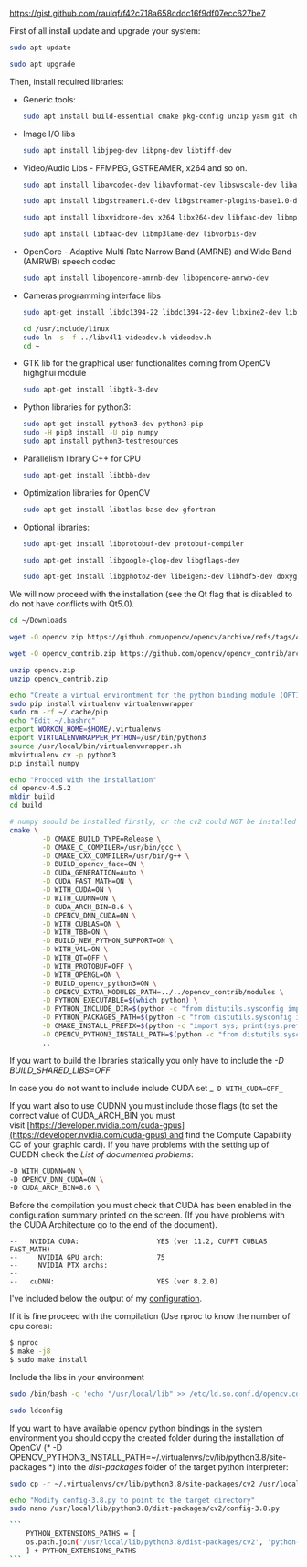 https://gist.github.com/raulqf/f42c718a658cddc16f9df07ecc627be7

First of all install update and upgrade your system:

```bash
sudo apt update

sudo apt upgrade
```

Then, install required libraries:

-   Generic tools:
    
    ```bash
    sudo apt install build-essential cmake pkg-config unzip yasm git checkinstall
    ```
    
-   Image I/O libs
    
    ```bash
    sudo apt install libjpeg-dev libpng-dev libtiff-dev
    ```
    
-   Video/Audio Libs - FFMPEG, GSTREAMER, x264 and so on.
    
    ```bash
    sudo apt install libavcodec-dev libavformat-dev libswscale-dev libavresample-dev
    
    sudo apt install libgstreamer1.0-dev libgstreamer-plugins-base1.0-dev
    
    sudo apt install libxvidcore-dev x264 libx264-dev libfaac-dev libmp3lame-dev libtheora-dev 
    
    sudo apt install libfaac-dev libmp3lame-dev libvorbis-dev
    ```
    
-   OpenCore - Adaptive Multi Rate Narrow Band (AMRNB) and Wide Band (AMRWB) speech codec
    
    ```bash
    sudo apt install libopencore-amrnb-dev libopencore-amrwb-dev
    ```
    
-   Cameras programming interface libs
    
    ```bash
    sudo apt-get install libdc1394-22 libdc1394-22-dev libxine2-dev libv4l-dev v4l-utils
    
    cd /usr/include/linux
    sudo ln -s -f ../libv4l1-videodev.h videodev.h
    cd ~
    ```
    
-   GTK lib for the graphical user functionalites coming from OpenCV highghui module
    
    ```bash
    sudo apt-get install libgtk-3-dev
    ```
    
-   Python libraries for python3:
    
    ```bash
    sudo apt-get install python3-dev python3-pip
    sudo -H pip3 install -U pip numpy
    sudo apt install python3-testresources
    ```
    
-   Parallelism library C++ for CPU
    
    ```bash
    sudo apt-get install libtbb-dev
    ```
    
-   Optimization libraries for OpenCV
    
    ```bash
    sudo apt-get install libatlas-base-dev gfortran
    ```
    
-   Optional libraries:
    
    ```bash
    sudo apt-get install libprotobuf-dev protobuf-compiler
    
    sudo apt-get install libgoogle-glog-dev libgflags-dev
    
    sudo apt-get install libgphoto2-dev libeigen3-dev libhdf5-dev doxygen
    ```
    

We will now proceed with the installation (see the Qt flag that is disabled to do not have conflicts with Qt5.0).

```bash
cd ~/Downloads

wget -O opencv.zip https://github.com/opencv/opencv/archive/refs/tags/4.5.2.zip

wget -O opencv_contrib.zip https://github.com/opencv/opencv_contrib/archive/refs/tags/4.5.2.zip

unzip opencv.zip
unzip opencv_contrib.zip

echo "Create a virtual environtment for the python binding module (OPTIONAL)"
sudo pip install virtualenv virtualenvwrapper
sudo rm -rf ~/.cache/pip
echo "Edit ~/.bashrc"
export WORKON_HOME=$HOME/.virtualenvs
export VIRTUALENVWRAPPER_PYTHON=/usr/bin/python3
source /usr/local/bin/virtualenvwrapper.sh
mkvirtualenv cv -p python3
pip install numpy

echo "Procced with the installation"
cd opencv-4.5.2
mkdir build
cd build

# numpy should be installed firstly, or the cv2 could NOT be installed correctly
cmake \
        -D CMAKE_BUILD_TYPE=Release \
        -D CMAKE_C_COMPILER=/usr/bin/gcc \
        -D CMAKE_CXX_COMPILER=/usr/bin/g++ \
        -D BUILD_opencv_face=ON \
        -D CUDA_GENERATION=Auto \
        -D CUDA_FAST_MATH=ON \
        -D WITH_CUDA=ON \
        -D WITH_CUDNN=ON \
        -D CUDA_ARCH_BIN=8.6 \
        -D OPENCV_DNN_CUDA=ON \
        -D WITH_CUBLAS=ON \
        -D WITH_TBB=ON \
        -D BUILD_NEW_PYTHON_SUPPORT=ON \
        -D WITH_V4L=ON \
        -D WITH_QT=OFF \
        -D WITH_PROTOBUF=OFF \
        -D WITH_OPENGL=ON \
        -D BUILD_opencv_python3=ON \
        -D OPENCV_EXTRA_MODULES_PATH=../../opencv_contrib/modules \
        -D PYTHON_EXECUTABLE=$(which python) \
        -D PYTHON_INCLUDE_DIR=$(python -c "from distutils.sysconfig import get_python_inc; print(get_python_inc())") \
        -D PYTHON_PACKAGES_PATH=$(python -c "from distutils.sysconfig import get_python_lib; print(get_python_lib())") \
        -D CMAKE_INSTALL_PREFIX=$(python -c "import sys; print(sys.prefix)") \
        -D OPENCV_PYTHON3_INSTALL_PATH=$(python -c "from distutils.sysconfig import get_python_lib; print(get_python_lib())") \
        ..

```

If you want to build the libraries statically you only have to include the _-D BUILD_SHARED_LIBS=OFF_

In case you do not want to include include CUDA set _`-D WITH_CUDA=OFF_`

If you want also to use CUDNN you must include those flags (to set the correct value of CUDA_ARCH_BIN you must visit [https://developer.nvidia.com/cuda-gpus](https://developer.nvidia.com/cuda-gpus) and find the Compute Capability CC of your graphic card). If you have problems with the setting up of CUDDN check the _List of documented problems_:

```bash
-D WITH_CUDNN=ON \
-D OPENCV_DNN_CUDA=ON \
-D CUDA_ARCH_BIN=8.6 \
```

Before the compilation you must check that CUDA has been enabled in the configuration summary printed on the screen. (If you have problems with the CUDA Architecture go to the end of the document).

```
--   NVIDIA CUDA:                   YES (ver 11.2, CUFFT CUBLAS FAST_MATH)
--     NVIDIA GPU arch:             75
--     NVIDIA PTX archs:
-- 
--   cuDNN:                         YES (ver 8.2.0)

```

I've included below the output of my [configuration](https://gist.github.com/raulqf/f42c718a658cddc16f9df07ecc627be7#configuration-information).

If it is fine proceed with the compilation (Use nproc to know the number of cpu cores):

```bash
$ nproc
$ make -j8
$ sudo make install
```

Include the libs in your environment

```bash
sudo /bin/bash -c 'echo "/usr/local/lib" >> /etc/ld.so.conf.d/opencv.conf'

sudo ldconfig
```

If you want to have available opencv python bindings in the system environment you should copy the created folder during the installation of OpenCV (* -D OPENCV_PYTHON3_INSTALL_PATH=~/.virtualenvs/cv/lib/python3.8/site-packages *) into the _dist-packages_ folder of the target python interpreter:

````bash
sudo cp -r ~/.virtualenvs/cv/lib/python3.8/site-packages/cv2 /usr/local/lib/python3.8/dist-packages

echo "Modify config-3.8.py to point to the target directory" 
sudo nano /usr/local/lib/python3.8/dist-packages/cv2/config-3.8.py 

``` 
    PYTHON_EXTENSIONS_PATHS = [
    os.path.join('/usr/local/lib/python3.8/dist-packages/cv2', 'python-3.8')
    ] + PYTHON_EXTENSIONS_PATHS
``` 
````